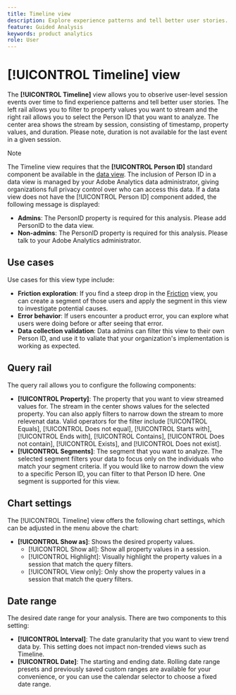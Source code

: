 ```yaml
---
title: Timeline view
description: Explore experience patterns and tell better user stories.
feature: Guided Analysis
keywords: product analytics
role: User
---
```

# [!UICONTROL Timeline] view

The **[!UICONTROL Timeline]** view allows you to obserive user-level session events over time to find experience patterns and tell better user stories. The left rail allows you to filter to property values you want to stream and the right rail allows you to select the Person ID that you want to analyze. The center area shows the stream by session, consisting of timestamp, property values, and duration. Please note, duration is not available for the last event in a given session.

>[!NOTE]
>
>The Timeline view requires that the **[!UICONTROL Person ID]** standard component be available in the [data view](/help/data-views/component-reference.md#optional). The inclusion of Person ID in a data view is managed by your Adobe Analytics data administrator, giving organizations full privacy control over who can access this data. If a data view does not have the [!UICONTROL Person ID] component added, the following message is displayed:

* **Admins**: The PersonID property is required for this analysis. Please add PersonID to the data view.
* **Non-admins**: The PersonID property is required for this analysis. Please talk to your Adobe Analytics administrator.

## Use cases

Use cases for this view type include:

* **Friction exploration**: If you find a steep drop in the [Friction](friction.md) view, you can create a segment of those users and apply the segment in this view to  investigate potential causes.
* **Error behavior**: If users encounter a product error, you can explore what users were doing before or after seeing that error.
* **Data collection validation**: Data admins can filter this view to their own Person ID, and use it to valiate that your organization's implementation is working as expected.

## Query rail

The query rail allows you to configure the following components:

* **[!UICONTROL Property]**: The property that you want to view streamed values for. The stream in the center shows values for the selected property. You can also apply filters to narrow down the stream to more relevenat data. Valid operators for the filter include [!UICONTROL Equals], [!UICONTROL Does not equal], [!UICONTROL Starts with], [!UICONTROL Ends with], [!UICONTROL Contains], [!UICONTROL Does not contain], [!UICONTROL Exists], and [!UICONTROL Does not exist].
* **[!UICONTROL Segments]**: The segment that you want to analyze. The selected segment filters your data to focus only on the individuals who match your segment criteria. If you would like to narrow down the view to a specific Person ID, you can filter to that Person ID here. One segment is supported for this view. 

## Chart settings

The [!UICONTROL Timeline] view offers the following chart settings, which can be adjusted in the menu above the chart:

* **[!UICONTROL Show as]**: Shows the desired property values.
  * [!UICONTROL Show all]: Show all property values in a session.
  * [!UICONTROL Highlight]: Visually highlight the property values in a session that match the query filters.
  * [!UICONTROL View only]: Only show the property values in a session that match the query filters.

## Date range

The desired date range for your analysis. There are two components to this setting:

* **[!UICONTROL Interval]**: The date granularity that you want to view trend data by. This setting does not impact non-trended views such as Timeline.
* **[!UICONTROL Date]**: The starting and ending date. Rolling date range presets and previously saved custom ranges are available for your convenience, or you can use the calendar selector to choose a fixed date range.
